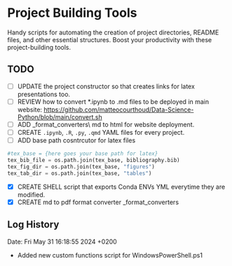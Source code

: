 # Project Building Tools

Handy scripts for automating the creation of project directories, README files, and other essential structures. Boost your productivity with these project-building tools.

## TODO

- [ ] UPDATE the project constructor so that creates links for latex presentations too.
- [ ] REVIEW how to convert *.ipynb to .md files to be deployed in main website: https://github.com/matteocourthoud/Data-Science-Python/blob/main/convert.sh
- [ ] ADD _format_converters\ md to html for website deployment.
- [ ] CREATE `.ipynb`, `.R`, `.py`, `.qmd` YAML files for every project.
- [ ] ADD base path cosntrcutor for latex files

```python
#tex_base = {here goes your base path for latex}
tex_bib_file = os.path.join(tex_base, bibliography.bib)
tex_fig_dir = os.path.join(tex_base, "figures")
tex_tab_dir = os.path.join(tex_base, "tables") 
```

- [X] CREATE SHELL script that exports Conda ENVs YML everytime they are modified.
- [X] CREATE md to pdf format converter _format_converters

## Log History

Date:   Fri May 31 16:18:55 2024 +0200

- Added new custom functions script for WindowsPowerShell.ps1
